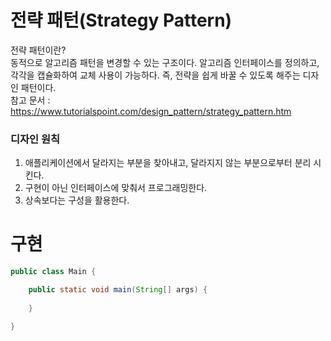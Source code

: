 전략 패턴(Strategy Pattern)
===========================
전략 패턴이란?<br>
동적으로 알고리즘 패턴을 변경할 수 있는 구조이다. 알고리즘 인터페이스를 정의하고, 각각을 캡슐화하여 교체 사용이 가능하다. 즉, 전략을 쉽게 바꿀 수 있도록 해주는 디자인 패턴이다.<br>
참고 문서 : https://www.tutorialspoint.com/design_pattern/strategy_pattern.htm

### 디자인 원칙
1. 애플리케이션에서 달라지는 부분을 찾아내고, 달라지지 않는 부분으로부터 분리 시킨다.<br>
2. 구현이 아닌 인터페이스에 맞춰서 프로그래밍한다.
3. 상속보다는 구성을 활용한다.

# 구현
```java
public class Main {

	public static void main(String[] args) {
		
	}

}
```
